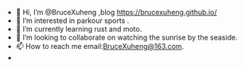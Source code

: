 - 👋 Hi, I’m @BruceXuheng ,blog https://brucexuheng.github.io/
- 👀 I’m interested in parkour sports .
- 🌱 I’m currently learning rust and moto.
- 💞️ I’m looking to collaborate on watching the sunrise by the seaside.
- 📫 How to reach me email:BruceXuheng@163.com.
- 
<!---
BruceXuheng/BruceXuheng is a ✨ special ✨ repository because its `README.md` (this file) appears on your GitHub profile.
You can click the Preview link to take a look at your changes.
--->
